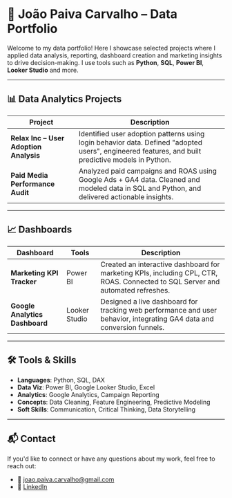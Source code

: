 # 🎯 João Paiva Carvalho – Data Portfolio

Welcome to my data portfolio! Here I showcase selected projects where I applied data analysis, reporting, dashboard creation and marketing insights to drive decision-making. I use tools such as **Python**, **SQL**, **Power BI**, **Looker Studio** and more.

---

## 📊 Data Analytics Projects

| Project                                | Description                                                                                                    |
|----------------------------------------|----------------------------------------------------------------------------------------------------------------|
| **Relax Inc – User Adoption Analysis** | Identified user adoption patterns using login behavior data. Defined "adopted users", engineered features, and built predictive models in Python. |
| **Paid Media Performance Audit**       | Analyzed paid campaigns and ROAS using Google Ads + GA4 data. Cleaned and modeled data in SQL and Python, and delivered actionable insights.       |


---

## 📈 Dashboards

| Dashboard                    | Tools           | Description                                                                                                  |
|-----------------------------|------------------|--------------------------------------------------------------------------------------------------------------|
| **Marketing KPI Tracker**   | Power BI         | Created an interactive dashboard for marketing KPIs, including CPL, CTR, ROAS. Connected to SQL Server and automated refreshes. |
| **Google Analytics Dashboard** | Looker Studio | Designed a live dashboard for tracking web performance and user behavior, integrating GA4 data and conversion funnels. |


---

## 🛠️ Tools & Skills

- **Languages**: Python, SQL, DAX
- **Data Viz**: Power BI, Google Looker Studio, Excel
- **Analytics**: Google Analytics, Campaign Reporting
- **Concepts**: Data Cleaning, Feature Engineering, Predictive Modeling
- **Soft Skills**: Communication, Critical Thinking, Data Storytelling

---

## 📬 Contact

If you'd like to connect or have any questions about my work, feel free to reach out:

- 📧 joao.paiva.carvalho@gmail.com  
- 💼 [LinkedIn](https://www.linkedin.com/in/joaopaivacarvalho)  
